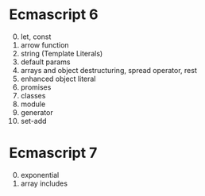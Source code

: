 # Ecmascript 6
00. let, const
01. arrow function
02. string (Template Literals)
03. default params
04. arrays and object destructuring, spread operator, rest
05. enhanced object literal
06. promises
07. classes
08. module
09. generator
10. set-add

# Ecmascript 7
00. exponential
01. array includes